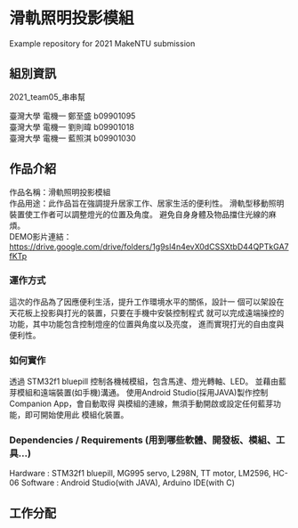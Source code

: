# 滑軌照明投影模組
Example repository for 2021 MakeNTU submission

## 組別資訊
2021_team05_串串幫

臺灣大學 電機一 鄭至盛 b09901095 <br>
臺灣大學 電機一 劉則暐 b09901018 <br>
臺灣大學 電機一 藍照淇 b09901030 <br>

## 作品介紹
作品名稱：滑軌照明投影模組 <br>
作品用途：此作品旨在強調提升居家工作、居家生活的便利性。
         滑軌型移動照明裝置使工作者可以調整燈光的位置及角度。
         避免自身身體及物品擋住光線的麻煩。
 <br>
DEMO影片連結：https://drive.google.com/drive/folders/1g9sl4n4evX0dCSSXtbD44QPTkGA7fKTp

### 運作方式
這次的作品為了因應便利生活，提升工作環境水平的關係，設計一
個可以架設在天花板上投影與打光的裝置，只要在手機中安裝控制程式
就可以完成遠端操控的功能，其中功能包含控制燈座的位置與角度以及亮度，
進而實現打光的自由度與便利性。


### 如何實作
透過 STM32f1 bluepill 控制各機械模組，包含馬達、燈光轉軸、LED。
並藉由藍芽模組和遠端裝置(如手機)溝通。
使用Android Studio(採用JAVA)製作控制Companion App，會自動取得
與模組的連線，無須手動開啟或設定任何藍芽功能，即可開始使用此
模組化裝置。


### Dependencies / Requirements (用到哪些軟體、開發板、模組、工具...)
Hardware : STM32f1 bluepill, MG995 servo, L298N, TT motor, LM2596, HC-06
Software : Android Studio(with JAVA), Arduino IDE(with C)

## 工作分配
